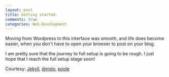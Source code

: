 ```yaml
---
layout: post
title: Getting started.
comments: true
categories: Web-Development
---
```


Moving from Wordpress to this interface was smooth, and life does become easier, when you don't have to open your browser to post on your blog.

I am pretty sure that the journey to full setup is going to be rough. I just hope that I reach the full setup stage soon!

Courtesy: [Jekyll](http://jekyllrb.com), [@mdo](http://twitter.com/mdo), [poole](http://github.com/poole)
